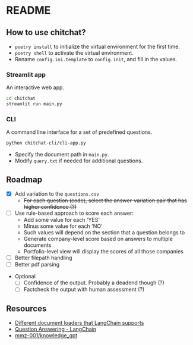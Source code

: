 # README

## How to use chitchat?

- `poetry install` to initialize the virtual environment for the first time.
- `poetry shell` to activate the virtual environment.
- Rename `config.ini.template` to `config.init`, and fill in the values.

### Streamlit app

An interactive web app.

```bash
cd chitchat
streamlit run main.py
```

### CLI

A command line interface for a set of predefined questions.

```bash
python chitchat-cli/cli-app.py
```

- Specify the document path in `main.py`.
- Modify `query.txt` if needed for additional questions.

## Roadmap

- [x] Add variation to the `questions.csv`
  - ~~For each question (code), select the answer-variation pair that has higher confidence (?)~~
- [ ] Use rule-based approach to score each answer:
  - Add some value for each 'YES'
  - Minus some value for each 'NO'
  - Such values will depend on the section that a question belongs to
  - Generate company-level score based on answers to multiple documents
  - Portfolio-level view will display the scores of all those companies
- [ ] Better filepath handling
- [ ] Better pdf parsing

- Optional
  - [ ] Confidence of the output. Probably a deadend though (?)
  - [ ] Factcheck the output with human assessment (?)

## Resources

- [Different document loaders that LangChain supports](https://langchain.readthedocs.io/en/latest/modules/document_loaders/how_to_guides.html)
- [Question Answering - LangChain](https://langchain.readthedocs.io/en/latest/modules/indexes/chain_examples/question_answering.html)
- [mmz-001/knowledge_gpt](https://github.com/mmz-001/knowledge_gpt)
